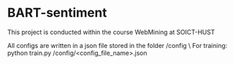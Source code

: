 # BART-sentiment
This project is conducted within the course WebMining at SOICT-HUST

All configs are written in a json file stored in the folder /config \\
For training: python train.py /config/<config_file_name>.json
